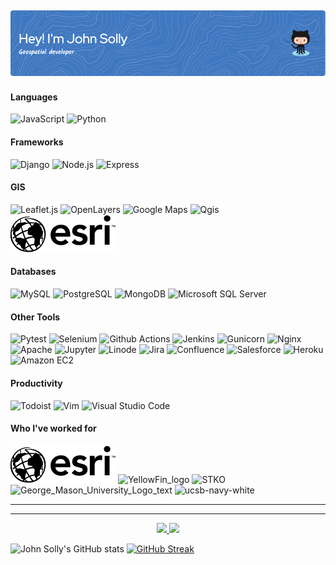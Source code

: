 ![Header](./github-jsolly-header.png)
---
#### Languages
![JavaScript](https://img.shields.io/badge/JavaScript-F7DF1E.svg?style=for-the-badge&logo=JavaScript&logoColor=black)
![Python](https://img.shields.io/badge/Python-3776AB.svg?style=for-the-badge&logo=Python&logoColor=white)
#### Frameworks
![Django](https://img.shields.io/badge/Django-092E20.svg?style=for-the-badge&logo=Django&logoColor=white)
![Node.js](https://img.shields.io/badge/Node.js-339933.svg?style=for-the-badge&logo=nodedotjs&logoColor=white)
![Express](https://img.shields.io/badge/Express-000000.svg?style=for-the-badge&logo=Express&logoColor=white)
#### GIS
![Leaflet.js](https://img.shields.io/badge/Leaflet-199900.svg?style=for-the-badge&logo=Leaflet&logoColor=white)
![OpenLayers](https://img.shields.io/badge/Openlayers-1F6B75.svg?style=for-the-badge&logo=Openlayers&logoColor=white)
![Google Maps](https://img.shields.io/badge/Google%20Maps-4285F4.svg?style=for-the-badge&logo=Google-Maps&logoColor=white)
![Qgis](https://img.shields.io/badge/Qgis-589632.svg?style=for-the-badge&logo=Qgis&logoColor=white)
![Esri](./esri_logo.svg)
#### Databases
![MySQL](https://img.shields.io/badge/MySQL-4479A1.svg?style=for-the-badge&logo=MySQL&logoColor=white)
![PostgreSQL](https://img.shields.io/badge/PostgreSQL-4169E1.svg?style=for-the-badge&logo=PostgreSQL&logoColor=white)
![MongoDB](https://img.shields.io/badge/MongoDB-47A248.svg?style=for-the-badge&logo=MongoDB&logoColor=white)
![Microsoft SQL Server](https://img.shields.io/badge/Microsoft%20SQL%20Server-CC2927.svg?style=for-the-badge&logo=Microsoft-SQL-Server&logoColor=white)
#### Other Tools
![Pytest](https://camo.githubusercontent.com/d7afbe157e5e1aa8379027ab2a1d8170a4c021fb1f71859bf5715436cecf7438/68747470733a2f2f696d672e736869656c64732e696f2f62616467652f5079746573742d3041394544432e7376673f7374796c653d666f722d7468652d6261646765266c6f676f3d507974657374266c6f676f436f6c6f723d7768697465)
![Selenium](https://img.shields.io/badge/Selenium-43B02A.svg?style=for-the-badge&logo=Selenium&logoColor=white)
![Github Actions](https://camo.githubusercontent.com/f8288ca79525f949c40a73eb967f2e2e8596c699758e42feedf3dec9d57af653/68747470733a2f2f696d672e736869656c64732e696f2f62616467652f476974487562253230416374696f6e732d3230383846462e7376673f7374796c653d666f722d7468652d6261646765266c6f676f3d4769744875622d416374696f6e73266c6f676f436f6c6f723d7768697465)
![Jenkins](https://img.shields.io/badge/Jenkins-D24939.svg?style=for-the-badge&logo=Jenkins&logoColor=white)
![Gunicorn](https://img.shields.io/badge/Gunicorn-499848.svg?style=for-the-badge&logo=Gunicorn&logoColor=white)
![Nginx](https://img.shields.io/badge/NGINX-009639.svg?style=for-the-badge&logo=NGINX&logoColor=white)
![Apache](https://camo.githubusercontent.com/299eb0e1ad2382b6da278f36bc6659e38f29ecfb6a47e043fdee8bad488cb957/68747470733a2f2f696d672e736869656c64732e696f2f62616467652f4170616368652d4432323132382e7376673f7374796c653d666f722d7468652d6261646765266c6f676f3d417061636865266c6f676f436f6c6f723d7768697465)
![Jupyter](https://img.shields.io/badge/Jupyter-F37626.svg?style=for-the-badge&logo=Jupyter&logoColor=white)
![Linode](https://img.shields.io/badge/Linode-00A95C.svg?style=for-the-badge&logo=Linode&logoColor=white)
![Jira](https://img.shields.io/badge/Jira-0052CC.svg?style=for-the-badge&logo=Jira&logoColor=white)
![Confluence](https://img.shields.io/badge/Confluence-172B4D.svg?style=for-the-badge&logo=Confluence&logoColor=white)
![Salesforce](https://img.shields.io/badge/Salesforce-00A1E0.svg?style=for-the-badge&logo=Salesforce&logoColor=white)
![Heroku](https://img.shields.io/badge/Heroku-430098.svg?style=for-the-badge&logo=Heroku&logoColor=white)
![Amazon EC2](https://img.shields.io/badge/Amazon%20EC2-FF9900.svg?style=for-the-badge&logo=Amazon-EC2&logoColor=white)
#### Productivity
![Todoist](https://img.shields.io/badge/Todoist-E44332.svg?style=for-the-badge&logo=Todoist&logoColor=white)
![Vim](https://img.shields.io/badge/Vim-019733.svg?style=for-the-badge&logo=Vim&logoColor=white)
![Visual Studio Code](https://img.shields.io/badge/Visual%20Studio%20Code-007ACC.svg?style=for-the-badge&logo=Visual-Studio-Code&logoColor=white)
#### Who I've worked for
![Esri](./esri_logo.svg)
![YellowFin_logo](https://user-images.githubusercontent.com/9572232/176968781-bc3b7969-2b06-4470-99c3-4413ec60e8fa.png)
![STKO](https://user-images.githubusercontent.com/9572232/176968770-827d7d47-99c8-4e50-8b72-65109bdaaf5f.png)
![George_Mason_University_Logo_text](https://user-images.githubusercontent.com/9572232/176968733-4d3a643c-f9a5-4fa5-ab4c-b09a4e30b890.png)
![ucsb-navy-white](https://user-images.githubusercontent.com/9572232/176968760-7aadace2-8450-4180-9121-b0edceaefa87.png)

---

---

<p align="center">
<a href="https://github.com/anuraghazra/github-readme-stats">
  <img src="https://github-readme-stats.vercel.app/api/top-langs/?username=jsolly&theme=default_repocard" />
</a>
<a href="https://github.com/anuraghazra/convoychat">
  <img src="https://github-readme-twitter.gazf.vercel.app/api?id=_jsolly&show_reply=off" />
</a>
  </p>


![John Solly's GitHub stats](https://github-readme-stats.vercel.app/api?username=jsolly&show_icons=true&theme=default_repocard) [![GitHub Streak](https://github-readme-streak-stats.herokuapp.com/?user=jsolly&theme=default_repocard)](https://git.io/streak-stats)
